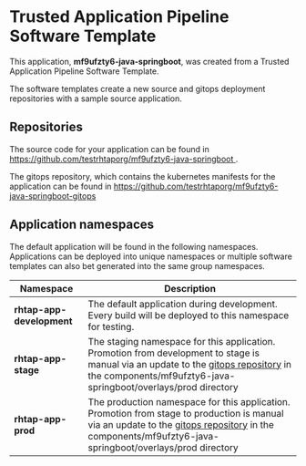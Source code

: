 # Trusted Application Pipeline Software Template

This application, **mf9ufzty6-java-springboot**, was created from a Trusted Application Pipeline Software Template.

The software templates create a new source and gitops deployment repositories with a sample source application. 

## Repositories

The source code for your application can be found in [https://github.com/testrhtaporg/mf9ufzty6-java-springboot ](https://github.com/testrhtaporg/mf9ufzty6-java-springboot ).
 
The gitops repository, which contains the kubernetes manifests for the application can be found in 
[https://github.com/testrhtaporg/mf9ufzty6-java-springboot-gitops ](https://github.com/testrhtaporg/mf9ufzty6-java-springboot-gitops ) 

## Application namespaces 

The default application will be found in the following namespaces. Applications can be deployed into unique namespaces or multiple software templates can also bet generated into the same group namespaces.  

|  Namespace   |  Description   |  
| -------- | -------- |   
| **rhtap-app-development** | The default application during development. Every build will be deployed to this namespace for testing. | 
| **rhtap-app-stage** | The staging namespace for this application. Promotion from development to stage is manual via an update to the [gitops repository](https://github.com/testrhtaporg/mf9ufzty6-java-springboot-gitops ) in the components/mf9ufzty6-java-springboot/overlays/prod directory |  
| **rhtap-app-prod** | The production namespace for this application. Promotion from stage to production is manual via an update to the [gitops repository](https://github.com/testrhtaporg/mf9ufzty6-java-springboot-gitops ) in the components/mf9ufzty6-java-springboot/overlays/prod directory | 